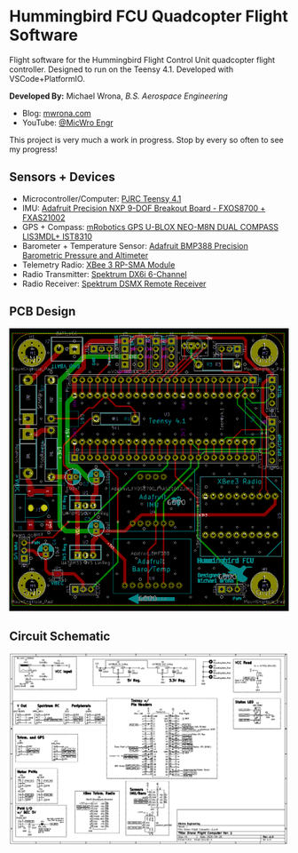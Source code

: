 # Hummingbird FCU Quadcopter Flight Software

Flight software for the Hummingbird Flight Control Unit quadcopter flight controller. Designed to run on the Teensy 4.1. Developed with VSCode+PlatformIO.

**Developed By:** Michael Wrona, *B.S. Aerospace Engineering*

* Blog: [mwrona.com](https://mwrona.com/)
* YouTube: [@MicWro Engr](https://www.youtube.com/channel/UCIeZzuXHGm7zqSFvT8xGoIQ)

This project is very much a work in progress. Stop by every so often to see my progress!

## Sensors + Devices

- Microcontroller/Computer: [PJRC Teensy 4.1](https://www.pjrc.com/store/teensy41.html)
- IMU: [Adafruit Precision NXP 9-DOF Breakout Board - FXOS8700 + FXAS21002](https://www.adafruit.com/product/3463)
- GPS + Compass: [mRobotics GPS U-BLOX NEO-M8N DUAL COMPASS LIS3MDL+ IST8310](https://mrobotics.io/docs/mro-gps-u-blox-neo-m8n-dual-compass-lis3mdl-ist8310/)
- Barometer + Temperature Sensor: [Adafruit BMP388 Precision Barometric Pressure and Altimeter](https://www.adafruit.com/product/3966)
- Telemetry Radio: [XBee 3 RP-SMA Module](https://www.sparkfun.com/products/15130)
- Radio Transmitter: [Spektrum DX6i 6-Channel](https://www.spektrumrc.com/Products/Default.aspx?ProdId=SPM6600)
- Radio Receiver: [Spektrum DSMX Remote Receiver](https://www.spektrumrc.com/Products/Default.aspx?ProdID=SPM9645)

## PCB Design

![PCB Image](images/hummingbird-pcb.png)

## Circuit Schematic

![Schematic Image](images/hummingbird-sch.png)
